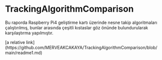 # TrackingAlgorithmComparison
<p>Bu raporda Raspberry Pi4 geliştirme kartı üzerinde nesne takip algoritmaları çalıştırılmış, bunlar arasında çeşitli kıstaslar göz önünde bulundurularak karşılaştırma yapılmıştır.</p>
[a relative link](https://github.com/MERVEAKCAKAYA/TrackingAlgorithmComparison/blob/main/readme1.md)

